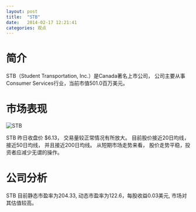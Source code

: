 ```yaml
---
layout: post
title:  "STB"
date:   2014-02-17 12:21:41
categories: 观点
---
```


# 简介
STB（Student Transportation, Inc.）是Canada著名上市公司，
公司主要从事Consumer Services行业，当前市值501.0百万美元。

# 市场表现

![STB](http://finviz.com/chart.ashx?t=STB&ty=c&ta=1&p=d&s=l)

STB 昨日收盘价 $6.13，
交易量较正常情况有所放大。
目前股价接近20日均线，
接近50日均线，
并且接近200日均线。
从短期市场走势来看，
股价走势平稳，投资者应减少无谓的操作。

# 公司分析
STB 目前静态市盈率为204.33, 动态市盈率为122.6，每股收益0.03美元,
市场对其估值较高。
